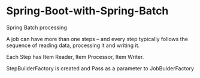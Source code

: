 # Spring-Boot-with-Spring-Batch
Spring Batch processing

A job can have more than one steps – and every step typically follows the sequence of reading data, processing it and writing it.

Each Step has Item Reader, Item Processor, Item Writer.

StepBuilderFactory is created and Pass as a parameter to JobBulderFactory
